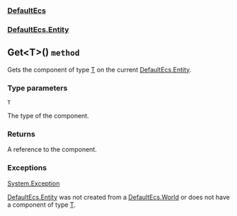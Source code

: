 ### [DefaultEcs](./DefaultEcs 'DefaultEcs')
### [DefaultEcs.Entity](./DefaultEcs-Entity 'DefaultEcs.Entity')
## Get&lt;T&gt;() `method`
Gets the component of type [T](./DefaultEcs-Entity-Get-T-()#T 'T') on the current [DefaultEcs.Entity](./DefaultEcs-Entity 'DefaultEcs.Entity').
### Type parameters

<a name='DefaultEcs-Entity-Get-T-()-T'></a>
`T`

The type of the component.
### Returns
A reference to the component.
### Exceptions

[System.Exception](https://docs.microsoft.com/en-us/dotnet/api/System.Exception 'System.Exception')

[DefaultEcs.Entity](./DefaultEcs-Entity 'DefaultEcs.Entity') was not created from a [DefaultEcs.World](./DefaultEcs-World 'DefaultEcs.World') or does not have a component of type [T](./DefaultEcs-Entity-Get-T-()#T 'T').
